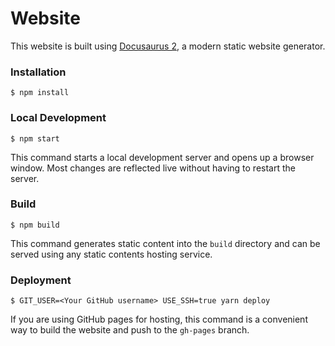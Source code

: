 # Website

This website is built using [Docusaurus 2](https://docusaurus.io/), a modern static website
generator.

### Installation

```
$ npm install
```

### Local Development

```
$ npm start
```

This command starts a local development server and opens up a browser window. Most changes are
reflected live without having to restart the server.

### Build

```
$ npm build
```

This command generates static content into the `build` directory and can be served using any static
contents hosting service.

### Deployment

```
$ GIT_USER=<Your GitHub username> USE_SSH=true yarn deploy
```

If you are using GitHub pages for hosting, this command is a convenient way to build the website and
push to the `gh-pages` branch.
